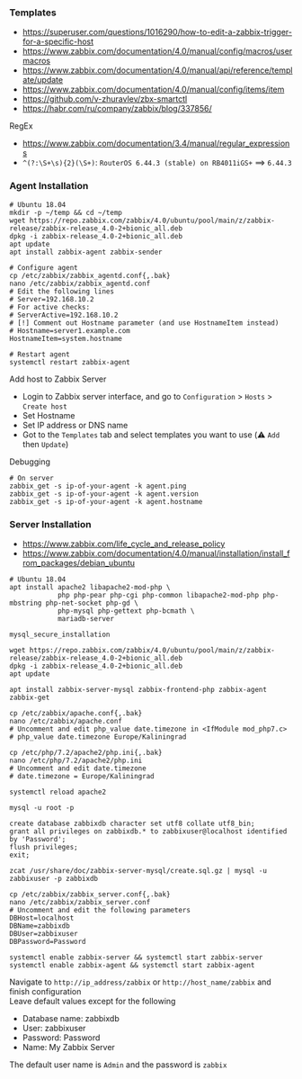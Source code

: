 ### Templates

* https://superuser.com/questions/1016290/how-to-edit-a-zabbix-trigger-for-a-specific-host
* https://www.zabbix.com/documentation/4.0/manual/config/macros/usermacros
* https://www.zabbix.com/documentation/4.0/manual/api/reference/template/update
* https://www.zabbix.com/documentation/4.0/manual/config/items/item
* https://github.com/v-zhuravlev/zbx-smartctl
* https://habr.com/ru/company/zabbix/blog/337856/

RegEx
* https://www.zabbix.com/documentation/3.4/manual/regular_expressions
* `^(?:\S+\s){2}(\S+)`: `RouterOS 6.44.3 (stable) on RB4011iGS+` ==> `6.44.3`


### Agent Installation

```shell
# Ubuntu 18.04
mkdir -p ~/temp && cd ~/temp
wget https://repo.zabbix.com/zabbix/4.0/ubuntu/pool/main/z/zabbix-release/zabbix-release_4.0-2+bionic_all.deb
dpkg -i zabbix-release_4.0-2+bionic_all.deb
apt update
apt install zabbix-agent zabbix-sender

# Configure agent
cp /etc/zabbix/zabbix_agentd.conf{,.bak}
nano /etc/zabbix/zabbix_agentd.conf
# Edit the following lines
# Server=192.168.10.2
# For active checks:
# ServerActive=192.168.10.2
# [!] Comment out Hostname parameter (and use HostnameItem instead)
# Hostname=server1.example.com
HostnameItem=system.hostname

# Restart agent
systemctl restart zabbix-agent
```
Add host to Zabbix Server
* Login to Zabbix server interface, and go to `Configuration` > `Hosts` > `Create host`
* Set Hostname
* Set IP address or DNS name
* Got to the `Templates` tab and select templates you want to use (:warning: `Add` then `Update`)

Debugging
```shell
# On server
zabbix_get -s ip-of-your-agent -k agent.ping
zabbix_get -s ip-of-your-agent -k agent.version
zabbix_get -s ip-of-your-agent -k agent.hostname
```

### Server Installation

* https://www.zabbix.com/life_cycle_and_release_policy
* https://www.zabbix.com/documentation/4.0/manual/installation/install_from_packages/debian_ubuntu

```shell
# Ubuntu 18.04
apt install apache2 libapache2-mod-php \
            php php-pear php-cgi php-common libapache2-mod-php php-mbstring php-net-socket php-gd \
            php-mysql php-gettext php-bcmath \
            mariadb-server
            
mysql_secure_installation

wget https://repo.zabbix.com/zabbix/4.0/ubuntu/pool/main/z/zabbix-release/zabbix-release_4.0-2+bionic_all.deb
dpkg -i zabbix-release_4.0-2+bionic_all.deb
apt update

apt install zabbix-server-mysql zabbix-frontend-php zabbix-agent zabbix-get

cp /etc/zabbix/apache.conf{,.bak}
nano /etc/zabbix/apache.conf
# Uncomment and edit php_value date.timezone in <IfModule mod_php7.c>
# php_value date.timezone Europe/Kaliningrad

cp /etc/php/7.2/apache2/php.ini{,.bak}
nano /etc/php/7.2/apache2/php.ini
# Uncomment and edit date.timezone
# date.timezone = Europe/Kaliningrad

systemctl reload apache2

mysql -u root -p

create database zabbixdb character set utf8 collate utf8_bin;
grant all privileges on zabbixdb.* to zabbixuser@localhost identified by 'Password';
flush privileges;
exit;

zcat /usr/share/doc/zabbix-server-mysql/create.sql.gz | mysql -u zabbixuser -p zabbixdb

cp /etc/zabbix/zabbix_server.conf{,.bak}
nano /etc/zabbix/zabbix_server.conf
# Uncomment and edit the following parameters
DBHost=localhost
DBName=zabbixdb
DBUser=zabbixuser
DBPassword=Password

systemctl enable zabbix-server && systemctl start zabbix-server
systemctl enable zabbix-agent && systemctl start zabbix-agent
```
Navigate to `http://ip_address/zabbix` or `http://host_name/zabbix` and finish configuration <br>
Leave default values except for the following
* Database name: zabbixdb
* User: zabbixuser
* Password: Password
* Name: My Zabbix Server

 The default user name is `Admin` and the password is `zabbix`

